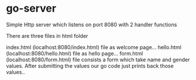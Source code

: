 # go-server
Simple Http server which listens on port 8080 with 2 handler functions


There are three files in html folder 

index.html (localhost:8080/index.html) file as welcome page...
hello.html (localhost:8080/hello.html) file as hello page...
form.html (localhost:8080/form.html) file consists a form which take name and gender values. After submitting the values our go code just prints back those values..
